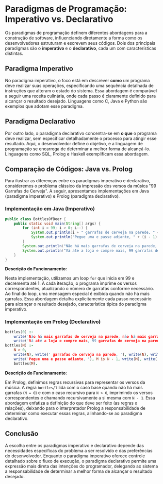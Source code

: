 # Paradigmas de Programação: Imperativo vs. Declarativo

Os paradigmas de programação definem diferentes abordagens para a construção de software, influenciando diretamente a forma como os desenvolvedores estruturam e escrevem seus códigos. Dois dos principais paradigmas são o **imperativo** e o **declarativo**, cada um com características distintas.

## Paradigma Imperativo

No paradigma imperativo, o foco está em descrever **como** um programa deve realizar suas operações, especificando uma sequência detalhada de instruções que alteram o estado do sistema. Essa abordagem é comparável a seguir uma receita culinária, onde cada passo é claramente definido para alcançar o resultado desejado. Linguagens como C, Java e Python são exemplos que adotam esse paradigma.

## Paradigma Declarativo

Por outro lado, o paradigma declarativo concentra-se em **o que** o programa deve realizar, sem especificar detalhadamente o processo para atingir esse resultado. Aqui, o desenvolvedor define o objetivo, e a linguagem de programação se encarrega de determinar a melhor forma de alcançá-lo. Linguagens como SQL, Prolog e Haskell exemplificam essa abordagem.

## Comparação de Códigos: Java vs. Prolog

Para ilustrar as diferenças entre os paradigmas imperativo e declarativo, consideremos o problema clássico da impressão dos versos da música "99 Garrafas de Cerveja". A seguir, apresentamos implementações em Java (paradigma imperativo) e Prolog (paradigma declarativo).

### Implementação em Java (Imperativo)

```java
public class BottlesOfBeer {
    public static void main(String[] args) {
        for (int i = 99; i > 0; i--) {
            System.out.println(i + " garrafas de cerveja na parede, " + i + " garrafas de cerveja.");
            System.out.println("Pegue uma e passe adiante, " + (i - 1) + " garrafas de cerveja na parede.\n");
        }
        System.out.println("Não há mais garrafas de cerveja na parede, não há mais garrafas de cerveja.");
        System.out.println("Vá até a loja e compre mais, 99 garrafas de cerveja na parede.");
    }
}
```

**Descrição do Funcionamento:**

Nesta implementação, utilizamos um loop `for` que inicia em 99 e decrementa até 1. A cada iteração, o programa imprime os versos correspondentes, atualizando o número de garrafas conforme necessário. Ao final do loop, uma mensagem especial é exibida quando não há mais garrafas. Essa abordagem detalha explicitamente cada passo necessário para alcançar o resultado desejado, característica típica do paradigma imperativo.

### Implementação em Prolog (Declarativo)

```prolog
bottles(0) :-
    write('Não há mais garrafas de cerveja na parede, não há mais garrafas de cerveja.'), nl,
    write('Vá até a loja e compre mais, 99 garrafas de cerveja na parede.'), nl.
bottles(N) :-
    N > 0,
    write(N), write(' garrafas de cerveja na parede, '), write(N), write(' garrafas de cerveja.'), nl,
    write('Pegue uma e passe adiante, '), M is N - 1, write(M), write(' garrafas de cerveja na parede.'), nl, nl,
    bottles(M).
```

**Descrição do Funcionamento:**

Em Prolog, definimos regras recursivas para representar os versos da música. A regra `bottles/1` lida com o caso base quando não há mais garrafas (`N = 0`) e com o caso recursivo para `N > 0`, imprimindo os versos correspondentes e chamando recursivamente a si mesma com `N - 1`. Essa abordagem enfatiza a definição do que deve ser feito (as regras e relações), deixando para o interpretador Prolog a responsabilidade de determinar como executar essas regras, alinhando-se ao paradigma declarativo.

## Conclusão

A escolha entre os paradigmas imperativo e declarativo depende das necessidades específicas do problema a ser resolvido e das preferências do desenvolvedor. Enquanto o paradigma imperativo oferece controle detalhado sobre o fluxo de execução, o paradigma declarativo permite uma expressão mais direta das intenções do programador, delegando ao sistema a responsabilidade de determinar a melhor forma de alcançar o resultado desejado.
